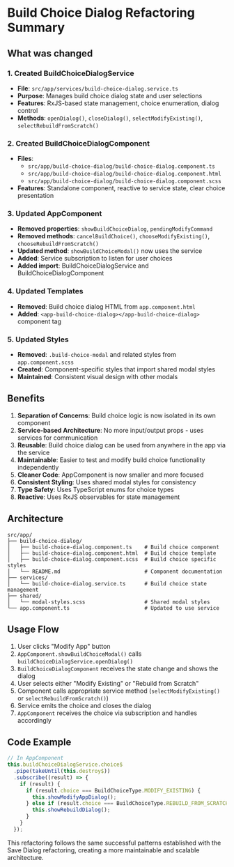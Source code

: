 # Build Choice Dialog Refactoring Summary

## What was changed

### 1. Created BuildChoiceDialogService

- **File**: `src/app/services/build-choice-dialog.service.ts`
- **Purpose**: Manages build choice dialog state and user selections
- **Features**: RxJS-based state management, choice enumeration, dialog control
- **Methods**: `openDialog()`, `closeDialog()`, `selectModifyExisting()`, `selectRebuildFromScratch()`

### 2. Created BuildChoiceDialogComponent

- **Files**:
  - `src/app/build-choice-dialog/build-choice-dialog.component.ts`
  - `src/app/build-choice-dialog/build-choice-dialog.component.html`
  - `src/app/build-choice-dialog/build-choice-dialog.component.scss`
- **Features**: Standalone component, reactive to service state, clear choice presentation

### 3. Updated AppComponent

- **Removed properties**: `showBuildChoiceDialog`, `pendingModifyCommand`
- **Removed methods**: `cancelBuildChoice()`, `chooseModifyExisting()`, `chooseRebuildFromScratch()`
- **Updated method**: `showBuildChoiceModal()` now uses the service
- **Added**: Service subscription to listen for user choices
- **Added import**: BuildChoiceDialogService and BuildChoiceDialogComponent

### 4. Updated Templates

- **Removed**: Build choice dialog HTML from `app.component.html`
- **Added**: `<app-build-choice-dialog></app-build-choice-dialog>` component tag

### 5. Updated Styles

- **Removed**: `.build-choice-modal` and related styles from `app.component.scss`
- **Created**: Component-specific styles that import shared modal styles
- **Maintained**: Consistent visual design with other modals

## Benefits

1. **Separation of Concerns**: Build choice logic is now isolated in its own component
2. **Service-based Architecture**: No more input/output props - uses services for communication
3. **Reusable**: Build choice dialog can be used from anywhere in the app via the service
4. **Maintainable**: Easier to test and modify build choice functionality independently
5. **Cleaner Code**: AppComponent is now smaller and more focused
6. **Consistent Styling**: Uses shared modal styles for consistency
7. **Type Safety**: Uses TypeScript enums for choice types
8. **Reactive**: Uses RxJS observables for state management

## Architecture

```
src/app/
├── build-choice-dialog/
│   ├── build-choice-dialog.component.ts    # Build choice component
│   ├── build-choice-dialog.component.html  # Build choice template
│   ├── build-choice-dialog.component.scss  # Build choice specific styles
│   └── README.md                           # Component documentation
├── services/
│   └── build-choice-dialog.service.ts      # Build choice state management
├── shared/
│   └── modal-styles.scss                   # Shared modal styles
└── app.component.ts                        # Updated to use service
```

## Usage Flow

1. User clicks "Modify App" button
2. `AppComponent.showBuildChoiceModal()` calls `buildChoiceDialogService.openDialog()`
3. `BuildChoiceDialogComponent` receives the state change and shows the dialog
4. User selects either "Modify Existing" or "Rebuild from Scratch"
5. Component calls appropriate service method (`selectModifyExisting()` or `selectRebuildFromScratch()`)
6. Service emits the choice and closes the dialog
7. `AppComponent` receives the choice via subscription and handles accordingly

## Code Example

```typescript
// In AppComponent
this.buildChoiceDialogService.choice$
  .pipe(takeUntil(this.destroy$))
  .subscribe((result) => {
    if (result) {
      if (result.choice === BuildChoiceType.MODIFY_EXISTING) {
        this.showModifyAppDialog();
      } else if (result.choice === BuildChoiceType.REBUILD_FROM_SCRATCH) {
        this.showRebuildDialog();
      }
    }
  });
```

This refactoring follows the same successful patterns established with the Save Dialog refactoring, creating a more maintainable and scalable architecture.
